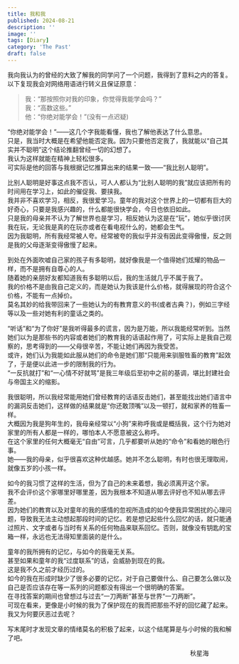 ```yaml
---
title: 我和我
published: 2024-08-21
description: ''
image: ''
tags: [Diary]
category: 'The Past'
draft: false 
---
```


我向我认为的曾经的大致了解我的同学问了一个问题，我得到了意料之内的答复。<br>
以下复现我会对网络用语进行转义且保证原意：
>我：“那按照你对我的印象，你觉得我能学会吗？”<br>
>我：“高数这些。”<br>
>他：“你绝对能学会！”(没有一点迟疑)

“你绝对能学会！”——这几个字我能看懂，我也了解他表达了什么意思。<br>
只是，我当时大概是在希望他能否定我。因为只要他否定我了，我就能以“自己其实并不聪明”这个结论推翻曾经一切的幻想了。<br>
我认为这样就能在精神上轻松很多。<br>
可实际是他的回答与我根据记忆推算出来的结果一致——“我比别人聪明”。<br>

比别人聪明是好事这点我不否认，可人人都认为“比别人聪明的我”就应该把所有的时间用在学习上，如此的催促我、要挟我。<br>
我并非不喜欢学习，相反，我很爱学习。童年的我对这个世界上的一切都有巨大的好奇心，只要是我感兴趣的，什么都能很快学会，今日也依旧如此。<br>
只是我的母亲并不认为了解世界也是学习，相反她认为这是在“玩”，她似乎很讨厌我在玩，无论我是真的在玩亦或者在看电视什么的，她都会生气。<br>
因为我聪明，所有我经常被人夸。经常被夸的我似乎并没有因此变得傲慢，反之则是我的父母逐渐变得傲慢了起来。<br>

到处在外面吹嘘自己家的孩子有多聪明，就好像我是一个值得她们炫耀的物品一样，而不是拥有自尊心的人。<br>
随着她的亲朋好友都知道我有多聪明以后，我的生活就几乎不属于我了。<br>
我的价格不是由我自己定义的，而是她认为我该是什么价格，就得展现的符合这个价格，不能有一点掉价。<br>
莫名其妙的给我带回来了一些她认为的有教育意义的书(或者古典？)，例如三字经等以及一些对她有利的童话之类的。<br>

“听话”和“为了你好”是我听得最多的谎言，因为是万能，所以我能经常听到。当然她们以为是那些书的内容或者她们的教育我的话语起作用了，可实际上是我自己观察的，思考得到的——父母很辛苦，不能让她们再因为我受苦。<br>
或许，她们认为我能如此服从她们的命令是她们那“只能用来驯服牲畜的教育”起效了，于是便以此进一步的限制我的行为。<br>
“一反抗就打”和“一心情不好就骂”是我三年级后至初中之前的基调，堪比封建社会与帝国主义的缩影。<br>

我很聪明，所以我经常能用她们曾经教育的话语反击她们，甚至能找出她们语言中的漏洞反击她们，这样做的结果就是“你还敢顶嘴”以及一顿打，就和家养的牲畜一样。<br>
大概因为我是狗年生的，我母亲经常以“小狗”来称呼我或是概括我，这个行为她对家里的所有人都是一样的，哪怕本人不愿意被这么称呼。<br>
在这个家里的任何大概毫无“自由”可言，几乎都要听从她的“命令”和看她的眼色行事。<br>
她——我的母亲，似乎很喜欢这种优越感。她并不怎么聪明，有时也很无理取闹，就像五岁的小孩一样。<br>

如今的我习惯了这样的生活，但为了自己的未来着想，我必须离开这个家。<br>
我不会评价这个家哪里好哪里差，因为我根本不知道从哪去评好也不知从哪去评差。<br>
因为她们的教育以及对童年的我的感情的忽视所造成的如今使我异常困扰的心理问题，导致我无法主动想起那段时间的记忆。若是想记起些什么回忆的话，就只能通过照片、文字或者与当时有关系的任何物品来联系回忆。否则，就像没有钥匙的宝箱一样，永远也无法得知里面装的是什么。<br>

童年的我所拥有的记忆，与如今的我毫无关系。<br>
甚至如果和童年的我“过度联系”的话，会威胁到现在的我。<br>
这是我不久之前才经历过的。<br>
如今的我在形成时缺少了很多必要的记忆，对于自己要做什么、自己要怎么做以及自己是否应该存在等一系列的问题都没有得出一个很明确的答案。<br>
在寻找答案的期间也曾想过与过去“一刀两断”甚至与世界“一刀两断”。<br>
可现在看来，更像是小时候的我为了保护现在的我而把那些不好的回忆藏了起来。<br>
我又为何要厌恶过去呢？<br>

写末尾时才发现文章的情绪莫名的积极了起来，以这个结尾算是与小时候的我和解了吧。

<div style="text-align: right;">秋星海 &nbsp;&nbsp;&nbsp;&nbsp;&nbsp;&nbsp;&nbsp;&nbsp;&nbsp;&nbsp;&nbsp;&nbsp; </div>